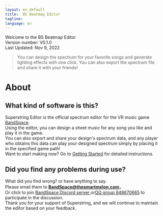 ```yaml
---
layout: en_default
title:  BS Beatmap Editor
tagline: 
language: en
---
```


Welcome to the BS Beatmap Editor  
Version number: V0.1.0  
Last Updated: Nov 9, 2022  

> You can design the spectrum for your favorite songs and generate lighting effects with one click. You can also export the spectrum file and share it with your friends!

# About

## **What kind of software is this?**
Superstring Editor is the official spectrum editor for the VR music game [BandSpace](https://store.steampowered.com/app/2182070).  
Using the editor, you can design a sheet music for any song you like and play it in the game.  
You can also export and share your design's spectrum data, and any player who obtains this data can play your designed spectrum simply by placing it in the specified game path!  
Want to start making now? Go to [Getting Started](getting-started) for detailed instructions.

## **Did you find any problems during use?**
What did you find wrong? or have anything to say.  
Please email them to **BandSpace@thesmartmelon.com**，  
Or click to join [BandSpace Discord server ](https://discord.com/invite/HWbeUGfVpD)or[QQ group 648670665](https://jq.qq.com/?_wv=1027&k=VfRPDaKg) to participate in the discussion.  
Thank you for your support of Superstring, and we will continue to maintain the editor based on your feedback.  
